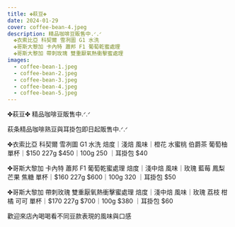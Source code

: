 ```yaml
---
title: ✤萩豆✤
date: 2024-01-29
cover: coffee-bean-4.jpeg
description: 精品咖啡豆販售中.ᐟ.ᐟ
  ✤衣索比亞 科契爾 雪冽圖 G1 水洗
  ✤哥斯大黎加 卡內特 蕭邦 F1 葡萄乾蜜處理
  ✤哥斯大黎加 帶刺玫瑰 雙重厭氧熱衝擊蜜處理
images:
  - coffee-bean-1.jpeg
  - coffee-bean-2.jpeg
  - coffee-bean-3.jpeg
  - coffee-bean-4.jpeg
  - coffee-bean-5.jpeg
---
```


✤萩豆✤
精品咖啡豆販售中.ᐟ.ᐟ

萩条精品咖啡熟豆與耳掛包即日起販售中.ᐟ.ᐟ

✤衣索比亞 科契爾 雪冽圖 G1 水洗
焙度｜淺焙
風味｜橙花 水蜜桃 伯爵茶 葡萄柚
單杯｜$150
227g $450｜100g 250 ｜耳掛包 $40

✤哥斯大黎加 卡內特 蕭邦 F1 葡萄乾蜜處理
焙度｜淺中焙
風味｜玫瑰 藍莓 鳳梨 芒果 焦糖
單杯｜$160
227g $600｜100g 320 ｜耳掛包 $50

✤哥斯大黎加 帶刺玫瑰 雙重厭氧熱衝擊蜜處理
焙度｜淺中焙
風味｜玫瑰 荔枝 柑橘 可可
單杯｜$170
227g $700｜100g $380 ｜耳掛包 $60

歡迎來店內喝喝看不同豆款表現的風味與口感
